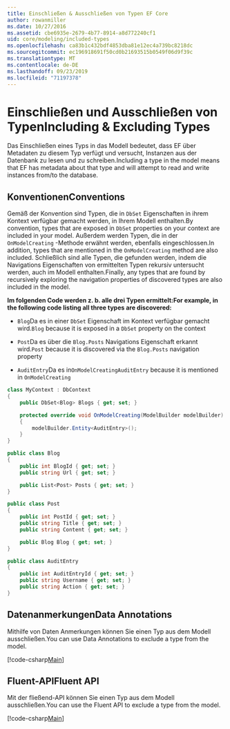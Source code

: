 ```yaml
---
title: Einschließen & Ausschließen von Typen EF Core
author: rowanmiller
ms.date: 10/27/2016
ms.assetid: cbe6935e-2679-4b77-8914-a8d772240cf1
uid: core/modeling/included-types
ms.openlocfilehash: ca83b1c432bdf4853dba81e12ec4a739bc8218dc
ms.sourcegitcommit: ec196918691f50cd0b21693515b0549f06d9f39c
ms.translationtype: MT
ms.contentlocale: de-DE
ms.lasthandoff: 09/23/2019
ms.locfileid: "71197378"
---
```

# <a name="including--excluding-types"></a><span data-ttu-id="55190-102">Einschließen und Ausschließen von Typen</span><span class="sxs-lookup"><span data-stu-id="55190-102">Including & Excluding Types</span></span>

<span data-ttu-id="55190-103">Das Einschließen eines Typs in das Modell bedeutet, dass EF über Metadaten zu diesem Typ verfügt und versucht, Instanzen aus der Datenbank zu lesen und zu schreiben.</span><span class="sxs-lookup"><span data-stu-id="55190-103">Including a type in the model means that EF has metadata about that type and will attempt to read and write instances from/to the database.</span></span>

## <a name="conventions"></a><span data-ttu-id="55190-104">Konventionen</span><span class="sxs-lookup"><span data-stu-id="55190-104">Conventions</span></span>

<span data-ttu-id="55190-105">Gemäß der Konvention sind Typen, die in `DbSet` Eigenschaften in ihrem Kontext verfügbar gemacht werden, in Ihrem Modell enthalten.</span><span class="sxs-lookup"><span data-stu-id="55190-105">By convention, types that are exposed in `DbSet` properties on your context are included in your model.</span></span> <span data-ttu-id="55190-106">Außerdem werden Typen, die in der `OnModelCreating` -Methode erwähnt werden, ebenfalls eingeschlossen.</span><span class="sxs-lookup"><span data-stu-id="55190-106">In addition, types that are mentioned in the `OnModelCreating` method are also included.</span></span> <span data-ttu-id="55190-107">Schließlich sind alle Typen, die gefunden werden, indem die Navigations Eigenschaften von ermittelten Typen rekursiv untersucht werden, auch im Modell enthalten.</span><span class="sxs-lookup"><span data-stu-id="55190-107">Finally, any types that are found by recursively exploring the navigation properties of discovered types are also included in the model.</span></span>

<span data-ttu-id="55190-108">**Im folgenden Code werden z. b. alle drei Typen ermittelt:**</span><span class="sxs-lookup"><span data-stu-id="55190-108">**For example, in the following code listing all three types are discovered:**</span></span>

* <span data-ttu-id="55190-109">`Blog`Da es in einer `DbSet` Eigenschaft im Kontext verfügbar gemacht wird.</span><span class="sxs-lookup"><span data-stu-id="55190-109">`Blog` because it is exposed in a `DbSet` property on the context</span></span>

* <span data-ttu-id="55190-110">`Post`Da es über die `Blog.Posts` Navigations Eigenschaft erkannt wird.</span><span class="sxs-lookup"><span data-stu-id="55190-110">`Post` because it is discovered via the `Blog.Posts` navigation property</span></span>

* <span data-ttu-id="55190-111">`AuditEntry`Da es in`OnModelCreating`</span><span class="sxs-lookup"><span data-stu-id="55190-111">`AuditEntry` because it is mentioned in `OnModelCreating`</span></span>

<!-- [!code-csharp[Main](samples/core/Modeling/Conventions/IncludedTypes.cs?highlight=3,7,16)] -->
``` csharp
class MyContext : DbContext
{
    public DbSet<Blog> Blogs { get; set; }

    protected override void OnModelCreating(ModelBuilder modelBuilder)
    {
        modelBuilder.Entity<AuditEntry>();
    }
}

public class Blog
{
    public int BlogId { get; set; }
    public string Url { get; set; }

    public List<Post> Posts { get; set; }
}

public class Post
{
    public int PostId { get; set; }
    public string Title { get; set; }
    public string Content { get; set; }

    public Blog Blog { get; set; }
}

public class AuditEntry
{
    public int AuditEntryId { get; set; }
    public string Username { get; set; }
    public string Action { get; set; }
}
```

## <a name="data-annotations"></a><span data-ttu-id="55190-112">Datenanmerkungen</span><span class="sxs-lookup"><span data-stu-id="55190-112">Data Annotations</span></span>

<span data-ttu-id="55190-113">Mithilfe von Daten Anmerkungen können Sie einen Typ aus dem Modell ausschließen.</span><span class="sxs-lookup"><span data-stu-id="55190-113">You can use Data Annotations to exclude a type from the model.</span></span>

[!code-csharp[Main](../../../samples/core/Modeling/DataAnnotations/IgnoreType.cs?highlight=20)]

## <a name="fluent-api"></a><span data-ttu-id="55190-114">Fluent-API</span><span class="sxs-lookup"><span data-stu-id="55190-114">Fluent API</span></span>

<span data-ttu-id="55190-115">Mit der fließend-API können Sie einen Typ aus dem Modell ausschließen.</span><span class="sxs-lookup"><span data-stu-id="55190-115">You can use the Fluent API to exclude a type from the model.</span></span>

[!code-csharp[Main](../../../samples/core/Modeling/FluentAPI/IgnoreType.cs?highlight=12)]
